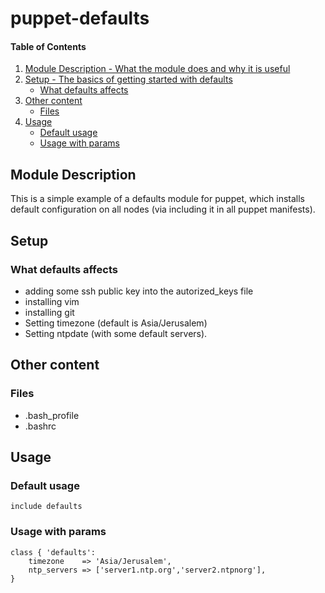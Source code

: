 # puppet-defaults

#### Table of Contents

1. [Module Description - What the module does and why it is useful](#module-description)
2. [Setup - The basics of getting started with defaults](#setup)
    * [What defaults affects](#what-defaults-affects)
3. [Other content](#other-content)
    * [Files](#files)
4. [Usage](#usage)
    * [Default usage](#default-usage)
    * [Usage with params](#usage-with-params)

## Module Description

This is a simple example of a defaults module for puppet, which installs default configuration on all nodes (via including it in all puppet manifests).

## Setup

### What defaults affects
* adding some ssh public key into the autorized_keys file
* installing vim
* installing git
* Setting timezone (default is Asia/Jerusalem)
* Setting ntpdate (with some default servers).

## Other content

### Files
* .bash_profile
* .bashrc

## Usage
### Default usage
```puppet
include defaults
```
### Usage with params
```puppet
class { 'defaults':
    timezone    => 'Asia/Jerusalem',
    ntp_servers => ['server1.ntp.org','server2.ntpnorg'],
}
```
